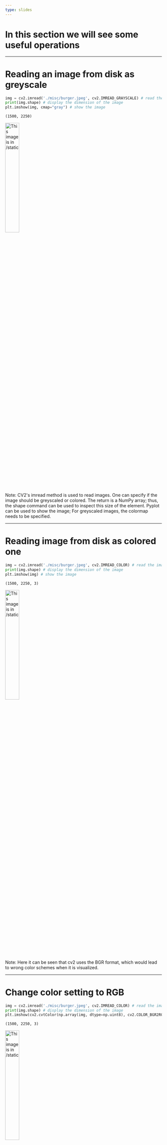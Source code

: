 ```yaml
---
type: slides
---
```


# In this section we will see some useful operations 

---

# Reading an image from disk as greyscale

```python
img = cv2.imread('./misc/burger.jpeg', cv2.IMREAD_GRAYSCALE) # read the image
print(img.shape) # display the dimension of the image
plt.imshow(img, cmap="gray") # show the image
```

```out
(1500, 2250)
```
<img src="vl1/burger_bw.jpeg" alt="This image is in /static" width="30%">

Note: CV2's imread method is used to read images. One can specify if the image should be greyscaled or colored.
The return is a NumPy array; thus, the shape command can be used to inspect this size of the element.
Pyplot can be used to show the image; For greyscaled images, the colormap needs to be specified.

---

# Reading image from disk as colored one

```python
img = cv2.imread('./misc/burger.jpeg', cv2.IMREAD_COLOR) # read the image
print(img.shape) # display the dimension of the image
plt.imshow(img) # show the image
```

```out
(1500, 2250, 3)
```
<img src="vl1/burger_bgr.jpeg" alt="This image is in /static" width="30%">

Note: Here it can be seen that cv2 uses the BGR format, which would lead to wrong color schemes when it is visualized.

---

# Change color setting to RGB

```python
img = cv2.imread('./misc/burger.jpeg', cv2.IMREAD_COLOR) # read the image
print(img.shape) # display the dimension of the image
plt.imshow(cv2.cvtColor(np.array(img, dtype=np.uint8), cv2.COLOR_BGR2RGB)) # show the image with change for BGR to RGB
```

```out
(1500, 2250, 3)
```
<img src="vl1/burger_rgb.jpeg" alt="This image is in /static" width="30%">

Note: With the cv2 cvtColor command, the image color can be changed; Here, the option BGR2RGB is used. The image is also transformed to an unsigned integer 8 format, which has the value range between 0 and 255.

---

# The end